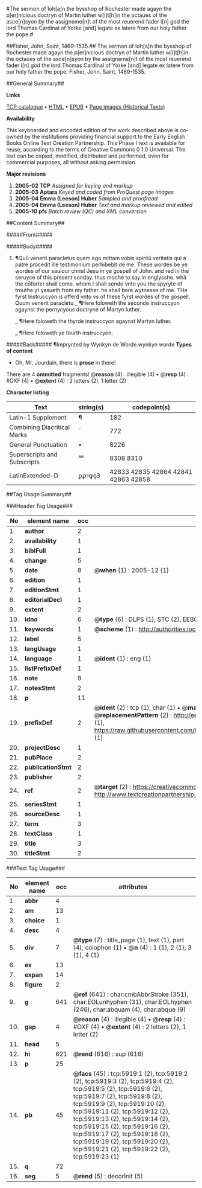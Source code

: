 #The sermon of Ioh[a]n the bysshop of Rochester made agayn the p[er]nicious doctryn of Martin luther w[i]t[h]in the octaues of the asce[n]syon by the assigneme[n]t of the most reuerend fader i[n] god the lord Thomas Cardinal of Yorke [and] legate ex latere from our holy father the pope.#

##Fisher, John, Saint, 1469-1535.##
The sermon of Ioh[a]n the bysshop of Rochester made agayn the p[er]nicious doctryn of Martin luther w[i]t[h]in the octaues of the asce[n]syon by the assigneme[n]t of the most reuerend fader i[n] god the lord Thomas Cardinal of Yorke [and] legate ex latere from our holy father the pope.
Fisher, John, Saint, 1469-1535.

##General Summary##

**Links**

[TCP catalogue](http://www.ota.ox.ac.uk/tcp/)  • 
[HTML](http://tei.it.ox.ac.uk/tcp/Texts-HTML/free/A00/A00771.html)  • 
[EPUB](http://tei.it.ox.ac.uk/tcp/Texts-EPUB/free/A00/A00771.epub) • 
[Page images (Historical Texts)](https://data.historicaltexts.jisc.ac.uk/view?pubId=eebo-99841343e&pageId=eebo-99841343e-5919-1)

**Availability**

This keyboarded and encoded edition of the
	       work described above is co-owned by the institutions
	       providing financial support to the Early English Books
	       Online Text Creation Partnership. This Phase I text is
	       available for reuse, according to the terms of Creative
	       Commons 0 1.0 Universal. The text can be copied,
	       modified, distributed and performed, even for
	       commercial purposes, all without asking permission.

**Major revisions**

1. __2005-02__ __TCP__ *Assigned for keying and markup*
1. __2005-03__ __Aptara__ *Keyed and coded from ProQuest page images*
1. __2005-04__ __Emma (Leeson) Huber__ *Sampled and proofread*
1. __2005-04__ __Emma (Leeson) Huber__ *Text and markup reviewed and edited*
1. __2005-10__ __pfs__ *Batch review (QC) and XML conversion*

##Content Summary##

#####Front#####

#####Body#####

1. ¶Quū venerit paracletus quem ego mittam
vobis spiritū veritatis qui a patre procedit
ille testimonium perhibebit de me. These wordes be ye wordes of our sauiour christ Jesu
in ye gospell of John. and red in the seruyce of this
present sonday. thus moche to say in englysshe. whā
the cōforter shall come. whom I shall sende vnto you
the spyryte of trouthe yt yssueth from my father. he
shall bere wytnesse of me.
THe fyrst Instruccyon is offerd vnto vs
of these fyrst wordes of the gospell. Quum
venerit paracletu
    _ ¶Here foloweth the seconde instruccyon
agaynst the pernycyous doctryne
of Martyn luther.

    _ ¶Here foloweth the thyrde instruccyon
agaynst Martyn luther.

    _ ¶Here foloweth ye fourth instruccyon.

#####Back#####
¶Imprynted by Wynkyn de Worde.wynkyn worde
**Types of content**

  * Oh, Mr. Jourdain, there is **prose** in there!

There are 4 **ommitted** fragments! 
 @__reason__ (4) : illegible (4)  •  @__resp__ (4) : #OXF (4)  •  @__extent__ (4) : 2 letters (2), 1 letter (2)

**Character listing**


|Text|string(s)|codepoint(s)|
|---|---|---|
|Latin-1 Supplement|¶|182|
|Combining             Diacritical Marks|̄|772|
|General Punctuation|•|8226|
|Superscripts             and Subscripts|⁴⁶|8308 8310|
|LatinExtended-D|ꝑꝓꝰꝙꝯꝪ|42833 42835 42864 42841 42863 42858|

##Tag Usage Summary##

###Header Tag Usage###

|No|element name|occ|attributes|
|---|---|---|---|
|1.|__author__|2||
|2.|__availability__|1||
|3.|__biblFull__|1||
|4.|__change__|5||
|5.|__date__|8| @__when__ (1) : 2005-12 (1)|
|6.|__edition__|1||
|7.|__editionStmt__|1||
|8.|__editorialDecl__|1||
|9.|__extent__|2||
|10.|__idno__|6| @__type__ (6) : DLPS (1), STC (2), EEBO-CITATION (1), PROQUEST (1), VID (1)|
|11.|__keywords__|1| @__scheme__ (1) : http://authorities.loc.gov/ (1)|
|12.|__label__|5||
|13.|__langUsage__|1||
|14.|__language__|1| @__ident__ (1) : eng (1)|
|15.|__listPrefixDef__|1||
|16.|__note__|9||
|17.|__notesStmt__|2||
|18.|__p__|11||
|19.|__prefixDef__|2| @__ident__ (2) : tcp (1), char (1)  •  @__matchPattern__ (2) : ([0-9\-]+):([0-9IVX]+) (1), (.+) (1)  •  @__replacementPattern__ (2) : http://eebo.chadwyck.com/downloadtiff?vid=$1&page=$2 (1), https://raw.githubusercontent.com/textcreationpartnership/Texts/master/tcpchars.xml#$1 (1)|
|20.|__projectDesc__|1||
|21.|__pubPlace__|2||
|22.|__publicationStmt__|2||
|23.|__publisher__|2||
|24.|__ref__|2| @__target__ (2) : https://creativecommons.org/publicdomain/zero/1.0/ (1), http://www.textcreationpartnership.org/docs/. (1)|
|25.|__seriesStmt__|1||
|26.|__sourceDesc__|1||
|27.|__term__|3||
|28.|__textClass__|1||
|29.|__title__|3||
|30.|__titleStmt__|2||


###Text Tag Usage###

|No|element name|occ|attributes|
|---|---|---|---|
|1.|__abbr__|4||
|2.|__am__|13||
|3.|__choice__|1||
|4.|__desc__|4||
|5.|__div__|7| @__type__ (7) : title_page (1), text (1), part (4), colophon (1)  •  @__n__ (4) : 1 (1), 2 (1), 3 (1), 4 (1)|
|6.|__ex__|13||
|7.|__expan__|14||
|8.|__figure__|2||
|9.|__g__|641| @__ref__ (641) : char:cmbAbbrStroke (351), char:EOLunhyphen (31), char:EOLhyphen (246), char:abquam (4), char:abque (9)|
|10.|__gap__|4| @__reason__ (4) : illegible (4)  •  @__resp__ (4) : #OXF (4)  •  @__extent__ (4) : 2 letters (2), 1 letter (2)|
|11.|__head__|5||
|12.|__hi__|621| @__rend__ (616) : sup (616)|
|13.|__p__|25||
|14.|__pb__|45| @__facs__ (45) : tcp:5919:1 (2), tcp:5919:2 (2), tcp:5919:3 (2), tcp:5919:4 (2), tcp:5919:5 (2), tcp:5919:6 (2), tcp:5919:7 (2), tcp:5919:8 (2), tcp:5919:9 (2), tcp:5919:10 (2), tcp:5919:11 (2), tcp:5919:12 (2), tcp:5919:13 (2), tcp:5919:14 (2), tcp:5919:15 (2), tcp:5919:16 (2), tcp:5919:17 (2), tcp:5919:18 (2), tcp:5919:19 (2), tcp:5919:20 (2), tcp:5919:21 (2), tcp:5919:22 (2), tcp:5919:23 (1)|
|15.|__q__|72||
|16.|__seg__|5| @__rend__ (5) : decorInit (5)|
